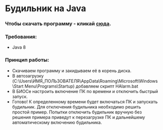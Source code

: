 # Будильник на Java

### Чтобы скачать программу - кликай [сюда](https://github.com/deHasher/HAlarm/blob/master/HAlarm.jar).

### Требования:
- Java 8

### Принцип работы:
- Скачиваем программу и закидываем её в корень диска.
- В автозагрузку (C:\Users\ИМЯ_ПОЛЬЗОВАТЕЛЯ\AppData\Roaming\Microsoft\Windows\Start Menu\Programs\Startup) добавляем скрипт HAlarm.bat
- В БИОСе настроить включение ПК по времени и отключить быстрый запуск.
- Готово! К определенному времени будет включаться ПК и запускать будильник. Для отключения будильника необходимо решить простой пример. Попытки отключить будильник вручную без решения примера приведут к перезагрузке ПК и дальнейшему автоматическому включению будильника.